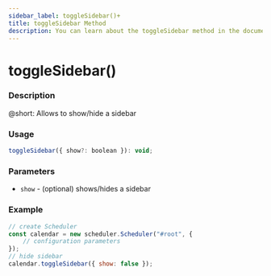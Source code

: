 ```yaml
---
sidebar_label: toggleSidebar()+
title: toggleSidebar Method
description: You can learn about the toggleSidebar method in the documentation of the DHTMLX JavaScript Scheduler library. Browse developer guides and API reference, try out code examples and live demos, and download a free 30-day evaluation version of DHTMLX Scheduler.
---
```


# toggleSidebar()

### Description

@short: Allows to show/hide a sidebar

### Usage

~~~jsx {}
toggleSidebar({ show?: boolean }): void;
~~~

### Parameters

- `show` - (optional) shows/hides a sidebar

### Example

~~~jsx {6}
// create Scheduler
const calendar = new scheduler.Scheduler("#root", {
	// configuration parameters
});
// hide sidebar
calendar.toggleSidebar({ show: false });
~~~